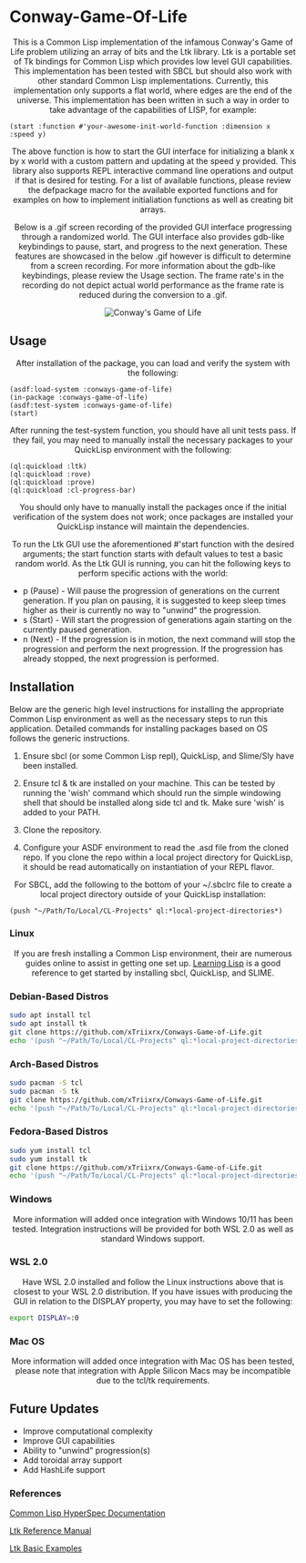 # Conway-Game-Of-Life

<p align="center">
This is a Common Lisp implementation of the infamous Conway's Game of Life problem utilizing an array of bits and the Ltk library. Ltk is a portable set of Tk bindings for Common Lisp which provides low level GUI capabilities. This implementation has been tested with SBCL but should also work with other standard Common Lisp implementations. Currently, this implementation only supports a flat world, where edges are the end of the universe. This implementation has been written in such a way in order to take advantage of the capabilities of LISP, for example:
</p>

```Lisp
(start :function #'your-awesome-init-world-function :dimension x :speed y)
```

<p align="center">
The above function is how to start the GUI interface for initializing a blank x by x world with a custom pattern and updating at the speed y provided. This library also supports REPL interactive command line operations and output if that is desired for testing. For a list of available functions, please review the defpackage macro for the available exported functions and for examples on how to implement initialiation functions as well as creating bit arrays.
</p>

<p align="center">
Below is a .gif screen recording of the provided GUI interface progressing through a randomized world. The GUI interface also provides gdb-like keybindings to pause, start, and progress to the next generation. These features are showcased in the below .gif however is difficult to determine from a screen recording. For more information about the gdb-like keybindings, please review the Usage section. The frame rate's in the recording do not depict actual world performance as the frame rate is reduced during the conversion to a .gif.
</p>

<p align="center">
    <img src="https://github.com/xTriixrx/Conways-Game-of-Life/blob/main/imgs/game-of-life.gif" alt="Conway's Game of Life"
</p>

## Usage

<p align="center">
After installation of the package, you can load and verify the system with the following:
</p>

```Lisp
(asdf:load-system :conways-game-of-life)
(in-package :conways-game-of-life)
(asdf:test-system :conways-game-of-life)
(start)
```

<p align="center">
After running the test-system function, you should have all unit tests pass. If they fail, you may need to manually install the necessary packages to your QuickLisp environment with the following:
</p>

```Lisp
(ql:quickload :ltk)
(ql:quickload :rove)
(ql:quickload :prove)
(ql:quickload :cl-progress-bar)
```

<p align="center">
You should only have to manually install the packages once if the initial verification of the system does not work; once packages are installed your QuickLisp instance will maintain the dependencies.
</p>

<p align="center">
To run the Ltk GUI use the aforementioned #'start function with the desired arguments; the start function starts with default values to test a basic random world. As the Ltk GUI is running, you can hit the following keys to perform specific actions with the world:
</p>

* p (Pause) - Will pause the progression of generations on the current generation. If you plan on pausing, it is suggested to keep sleep times higher as their is currently no way to "unwind" the progression.
* s (Start) - Will start the progression of generations again starting on the currently paused generation.
* n (Next) - If the progression is in motion, the next command will stop the progression and perform the next progression. If the progression has already stopped, the next progression is performed.

## Installation

Below are the generic high level instructions for installing the appropriate Common Lisp environment as well as the necessary steps to run this application. Detailed commands for installing packages based on OS follows the generic instructions. 

1. Ensure sbcl (or some Common Lisp repl), QuickLisp, and Slime/Sly have been installed.

2. Ensure tcl & tk are installed on your machine. This can be tested by running the 'wish' command which should run the simple windowing shell that should be installed along side tcl and tk. Make sure 'wish' is added to your PATH.

3. Clone the repository.

4. Configure your ASDF environment to read the .asd file from the cloned repo. If you clone the repo within a local project directory for QuickLisp, it should be read automatically on instantiation of your REPL flavor.

<p align="center">
For SBCL, add the following to the bottom of your ~/.sbclrc file to create a local project directory outside of your QuickLisp installation: 
</p>

```Lisp
(push "~/Path/To/Local/CL-Projects" ql:*local-project-directories*)
```

### Linux

<p align="center">
If you are fresh installing a Common Lisp environment, their are numerous guides online to assist in getting one set up.
<a href="https://lisp-lang.org/learn/getting-started/">Learning Lisp</a>
is a good reference to get started by installing sbcl, QuickLisp, and SLIME.
</p>

### Debian-Based Distros

```Bash
sudo apt install tcl
sudo apt install tk
git clone https://github.com/xTriixrx/Conways-Game-of-Life.git
echo '(push "~/Path/To/Local/CL-Projects" ql:*local-project-directories*)' >> ~/.sbclrc
```

### Arch-Based Distros

```Bash
sudo pacman -S tcl
sudo pacman -S tk
git clone https://github.com/xTriixrx/Conways-Game-of-Life.git
echo '(push "~/Path/To/Local/CL-Projects" ql:*local-project-directories*)' >> ~/.sbclrc
```

### Fedora-Based Distros

```Bash
sudo yum install tcl
sudo yum install tk
git clone https://github.com/xTriixrx/Conways-Game-of-Life.git
echo '(push "~/Path/To/Local/CL-Projects" ql:*local-project-directories*)' >> ~/.sbclrc
```

### Windows

<p align="center">
More information will added once integration with Windows 10/11 has been tested. Integration instructions will be provided for both WSL 2.0 as well as standard Windows support.

### WSL 2.0

<p align="center">
Have WSL 2.0 installed and follow the Linux instructions above that is closest to your WSL 2.0 distribution. If you have issues with producing the GUI in relation to the DISPLAY property, you may have to set the following:
</p>

``` Bash
export DISPLAY=:0
```

### Mac OS

<p align="center">
More information will added once integration with Mac OS has been tested, please note that integration with Apple Silicon Macs may be incompatible due to the tcl/tk requirements.
</p>

## Future Updates

* Improve computational complexity
* Improve GUI capabilities
* Ability to "unwind" progression(s)
* Add toroidal array support
* Add HashLife support

### References

<a href="http://www.lispworks.com/documentation/HyperSpec/Front/index.htm">Common Lisp HyperSpec Documentation</a>

<a href="https://quickref.common-lisp.net/ltk.html">Ltk Reference Manual</a>

<a href="https://en.m.wikibooks.org/wiki/Common_Lisp/External_libraries/Ltk">Ltk Basic Examples</a>
